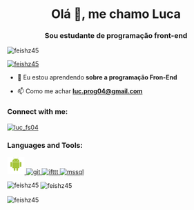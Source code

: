 <h1 align="center">Olá 👋, me chamo Luca</h1>
<h3 align="center">Sou estudante de programação front-end</h3>

<p align="left"> <img src="https://komarev.com/ghpvc/?username=feishz45&label=Profile%20views&color=0e75b6&style=flat" alt="feishz45" /> </p>

<p align="left"> <a href="https://github.com/ryo-ma/github-profile-trophy"><img src="https://github-profile-trophy.vercel.app/?username=feishz45" alt="feishz45" /></a> </p>

- 🌱 Eu estou aprendendo **sobre a programação Fron-End**

- 📫 Como me achar **luc.prog04@gmail.com**

<h3 align="left">Connect with me:</h3>
<p align="left">
<a href="https://instagram.com/luc_fs04" target="blank"><img align="center" src="https://raw.githubusercontent.com/rahuldkjain/github-profile-readme-generator/master/src/images/icons/Social/instagram.svg" alt="luc_fs04" height="30" width="40" /></a>
</p>

<h3 align="left">Languages and Tools:</h3>
<p align="left"> <a href="https://developer.android.com" target="_blank" rel="noreferrer"> <img src="https://raw.githubusercontent.com/devicons/devicon/master/icons/android/android-original-wordmark.svg" alt="android" width="40" height="40"/> </a> <a href="https://git-scm.com/" target="_blank" rel="noreferrer"> <img src="https://www.vectorlogo.zone/logos/git-scm/git-scm-icon.svg" alt="git" width="40" height="40"/> </a> <a href="https://ifttt.com/" target="_blank" rel="noreferrer"> <img src="https://www.vectorlogo.zone/logos/ifttt/ifttt-ar21.svg" alt="ifttt" width="40" height="40"/> </a> <a href="https://www.microsoft.com/en-us/sql-server" target="_blank" rel="noreferrer"> <img src="https://www.svgrepo.com/show/303229/microsoft-sql-server-logo.svg" alt="mssql" width="40" height="40"/> </a> </p>

<p><img align="left" src="https://github-readme-stats.vercel.app/api/top-langs?username=feishz45&show_icons=true&locale=en&layout=compact" alt="feishz45" /></p>

<p>&nbsp;<img align="center" src="https://github-readme-stats.vercel.app/api?username=feishz45&show_icons=true&locale=en" alt="feishz45" /></p>

<p><img align="center" src="https://github-readme-streak-stats.herokuapp.com/?user=feishz45&" alt="feishz45" /></p>
